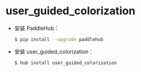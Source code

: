 # user_guided_colorization
* 安装 PaddleHub：

    ```bash
    $ pip install --upgrade paddlehub
    ```

* 安装 user_guided_colorization：

    ```bash
    $ hub install user_guided_colorization
    ```
